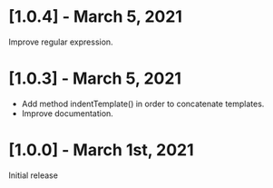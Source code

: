 # [1.0.4] - March 5, 2021

Improve regular expression.

# [1.0.3] - March 5, 2021

+ Add method indentTemplate() in order to concatenate templates.
+ Improve documentation.

# [1.0.0] - March 1st, 2021

Initial release
